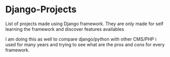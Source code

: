 # Django-Projects

List of projects made using Django framework.
They are only made for self learning the framework and discover features availables


I am doing this as well to compare django/python with other CMS/PHP i used for many years
and trying to see what are the pros and cons for every framework.


